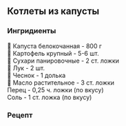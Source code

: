 ## Котлеты из капусты
### Ингридиенты
🥦 Капуста белокочанная - 800 г
<br>
🥔 Картофель крупный - 5-6 шт.
<br>
🥖 Сухари панировочные - 2 ст. ложки
<br>
🧅 Лук - 2 шт.
<br>
🧄 Чеснок - 1 долька
<br>
🧴 Масло растительное - 3 ст. ложки
<br>
Перец - 0,25 ч. ложки (по вкусу)
<br>
Соль - 1 ст. ложка (по вкусу)

### Рецепт

